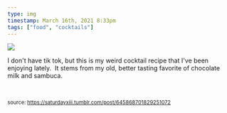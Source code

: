 ```yaml
---
type: img
timestamp: March 16th, 2021 8:33pm
tags: ["food", "cocktails"]
---
```

<img src="https://saturdayxiii.github.io/media/media/645868701829251072.jpg"/>
                                                                                          

I don't have tik tok, but this is my weird cocktail recipe that I've been enjoying lately.  It stems from my old, better tasting favorite of chocolate milk and sambuca.

<br/>
 
                                    
                
                
                
                
                                
<small>source: https://saturdayxiii.tumblr.com/post/645868701829251072</small>